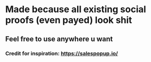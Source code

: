 # Made because all existing social proofs (even payed) look shit

## Feel free to use anywhere u want

### Credit for inspiration: https://salespopup.io/

